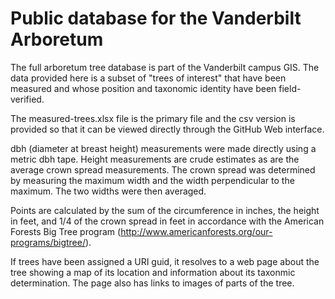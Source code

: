 Public database for the Vanderbilt Arboretum
========

The full arboretum tree database is part of the Vanderbilt campus GIS.  The data provided here is a subset of "trees of interest" that have been measured and whose position and taxonomic identity have been field-verified.

The measured-trees.xlsx file is the primary file and the csv version is provided so that it can be viewed directly through the GitHub Web interface.  

dbh (diameter at breast height) measurements were made directly using a metric dbh tape.  Height measurements are crude estimates as are the average crown spread measurements.  The crown spread was determined by measuring the maximum width and the width perpendicular to the maximum.  The two widths were then averaged.  

Points are calculated by the sum of the circumference in inches, the height in feet, and 1/4 of the crown spread in feet in accordance with the American Forests Big Tree program (http://www.americanforests.org/our-programs/bigtree/).

If trees have been assigned a URI guid, it resolves to a web page about the tree showing a map of its location and information about its taxonmic determination.  The page also has links to images of parts of the tree.
